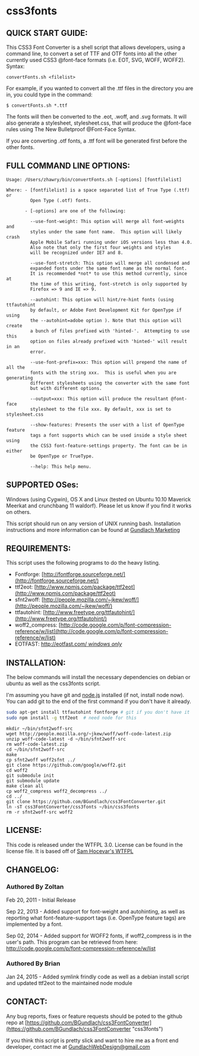 # css3fonts

QUICK START GUIDE:
------------------

This CSS3 Font Converter is a shell script that allows developers, using a
command line, to convert a set of TTF and OTF fonts into all the other
currently used CSS3 @font-face formats (i.e. EOT, SVG, WOFF, WOFF2).  
Syntax:

    convertFonts.sh <filelist>

For example, if you wanted to convert all the .ttf files in the directory
you are in, you could type in the command:

    $ convertFonts.sh *.ttf

The fonts will then be converted to the .eot, .woff, and .svg formats.  It
will also generate a stylesheet, stylesheet.css, that will produce the
@font-face rules using The New Bulletproof @Font-Face Syntax.  

If you are converting .otf fonts, a .ttf font will be generated first before
the other fonts. 

FULL COMMAND LINE OPTIONS:
---------------------------
```
Usage: /Users/zhawry/bin/convertFonts.sh [-options] [fontfilelist]

Where: - [fontfilelist] is a space separated list of True Type (.ttf) or
         Open Type (.otf) fonts.
         
       - [-options] are one of the following:
       
         --use-font-weight: This option will merge all font-weights and 
         styles under the same font name.  This option will likely crash
         Apple Mobile Safari running under iOS versions less than 4.0.
         Also note that only the first four weights and styles
         will be recognized under IE7 and 8.
         
         --use-font-stretch: This option will merge all condensed and 
         expanded fonts under the same font name as the normal font.
         It is recommended *not* to use this method currently, since at
         the time of this writing, font-stretch is only supported by 
         Firefox => 9 and IE => 9.
         
         --autohint: This option will hint/re-hint fonts (using ttfautohint
         by default, or Adobe Font Development Kit for OpenType if using
         the --autohint=adobe option ). Note that this option will create
         a bunch of files prefixed with 'hinted-'.  Attempting to use this 
         option on files already prefixed with 'hinted-' will result in an 
         error.

      	 --use-font-prefix=xxx: This option will prepend the name of all the
      	 fonts with the string xxx.  This is useful when you are generating
      	 different stylesheets using the converter with the same font 
      	 but with different options.
      
      	 --output=xxx: This option will produce the resultant @font-face
         stylesheet to the file xxx. By default, xxx is set to stylesheet.css
         
         --show-features: Presents the user with a list of OpenType feature 
         tags a font supports which can be used inside a style sheet using 
         the CSS3 font-feature-settings property. The font can be in either 
         be OpenType or TrueType.
         
         --help: This help menu.
```

SUPPORTED OSes:
---------------

Windows (using Cygwin), OS X and Linux (tested on Ubuntu 10.10 Maverick
Meerkat and crunchbang 11 waldorf).  Please let us know if you find it works on others.

This script should run on any version of UNIX running bash.
Installation instructions and more information can be found at [Gundlach Marketing](http://gundlach-marketing.com/blog/create-webfont-css-kits-from-your-command-line "webfonts from your command line")


REQUIREMENTS:
-------------

This script uses the following programs to do the heavy listing.
  - Fontforge:      [http://fontforge.sourceforge.net/](http://fontforge.sourceforge.net/)
  - ttf2eot:        [http://www.npmjs.com/package/ttf2eot](http://www.npmjs.com/package/ttf2eot)
  - sfnt2woff:      [http://people.mozilla.com/~jkew/woff/](http://people.mozilla.com/~jkew/woff/)
  - ttfautohint:    [http://www.freetype.org/ttfautohint/](http://www.freetype.org/ttfautohint/)
  - woff2_compress: [http://code.google.com/p/font-compression-reference/w/list](http://code.google.com/p/font-compression-reference/w/list)
  - EOTFAST:        [http://eotfast.com/  *windows only*](http://eotfast.com/)
  
INSTALLATION:
-------------

The below commands will install the necessary dependencies on debian or ubuntu as well as the css3fonts script. 

I'm assuming you have git and [node.js](nodejs.org) installed (if not, install node now).  You can add git to the end of the first command if you don't have it already.

```bash
sudo apt-get install ttfautohint fontforge # git if you don't have it
sudo npm install -g ttf2eot  # need node for this
```


```
mkdir ~/bin/sfnt2woff-src
wget http://people.mozilla.org/~jkew/woff/woff-code-latest.zip
unzip woff-code-latest -d ~/bin/sfnt2woff-src
rm woff-code-latest.zip
cd ~/bin/sfnt2woff-src
make
cp sfnt2woff woff2sfnt ../
git clone https://github.com/google/woff2.git
cd woff2
git submodule init
git submodule update
make clean all
cp woff2_compress woff2_decompress ../
cd ../
git clone https://github.com/BGundlach/css3FontConverter.git
ln -sT css3FontConverter/css3fonts ~/bin/css3fonts
rm -r sfnt2woff-src woff2

```

LICENSE:
--------

This code is released under the WTFPL 3.0.  License can be found in the license file.  It is based off of
[Sam Hocevar's WTFPL](http://wtfpl.net)

CHANGELOG:
----------

### Authored By Zoltan

Feb 20, 2011 - Initial Release

Sep 22, 2013 - Added support for font-weight and autohinting, as well as reporting what font-feature-support tags (i.e. OpenType feature tags) are implemented by a font.

Sep 02, 2014 - Added support for WOFF2 fonts, if woff2_compress is in the user's path.  This program can be retrieved from here: http://code.google.com/p/font-compression-reference/w/list

### Authored By Brian

Jan 24, 2015 - Added symlink frindly code as well as a debian install script and updated ttf2eot to the maintained node module

CONTACT:
--------

Any bug reports, fixes or feature requests should be poted to the github repo at [https://github.com/BGundlach/css3FontConverter](https://github.com/BGundlach/css3FontConverter "css3fonts")

If you think this script is pretty slick and want to hire me as a front end developer, contact me at GundlachWebDesign@gmail.com
